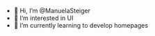 - 👋 Hi, I’m @ManuelaSteiger
- 👀 I’m interested in UI
- 🌱 I’m currently learning to develop homepages

<!---
ManuelaSteiger/ManuelaSteiger is a ✨ special ✨ repository because its `README.md` (this file) appears on your GitHub profile.
You can click the Preview link to take a look at your changes.
--->
